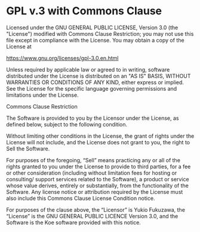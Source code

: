 GPL v.3 with Commons Clause
===

Licensed under the GNU GENERAL PUBLIC LICENSE, Version 3.0 (the "License") modified with 
Commons Clause Restriction; you may not use this file except in compliance with the 
License. You may obtain a copy of the License at

https://www.gnu.org/licenses/gpl-3.0.en.html

Unless required by applicable law or agreed to in writing, software distributed under the
License is distributed on an "AS IS" BASIS, WITHOUT WARRANTIES OR CONDITIONS OF ANY
KIND, either express or implied. See the License for the specific language governing permissions
and limitations under the License.

Commons Clause Restriction

The Software is provided to you by the Licensor under the License, as defined below, subject to
the following condition.

Without limiting other conditions in the License, the grant of rights under the License will not
include, and the License does not grant to you, the right to Sell the Software.

For purposes of the foregoing, “Sell” means practicing any or all of the rights granted to you
under the License to provide to third parties, for a fee or other consideration (including without
limitation fees for hosting or consulting/ support services related to the Software), a product or
service whose value derives, entirely or substantially, from the functionality of the Software.
Any license notice or attribution required by the License must also include this Commons Clause
License Condition notice.

For purposes of the clause above, the “Licensor” is Yukio Fukuzawa, the “License” is the 
GNU GENERAL PUBLIC LICENCE Version 3.0, and the Software is the Koe software provided with this
notice.
